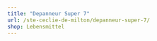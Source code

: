 ```yaml
---
title: "Depanneur Super 7"
url: /ste-ceclie-de-milton/depanneur-super-7/
shop: Lebensmittel
---
```

